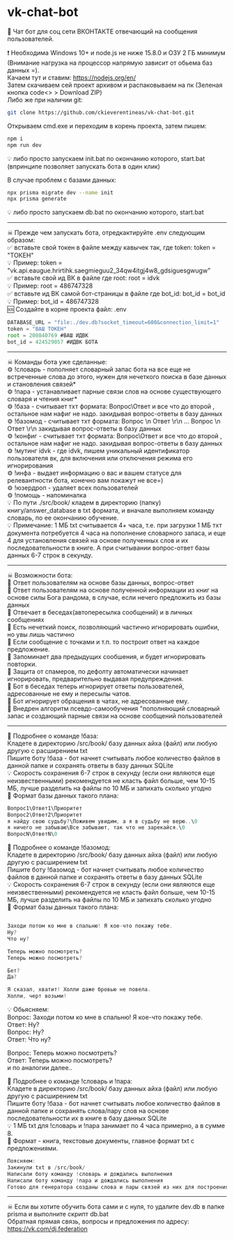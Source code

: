 # vk-chat-bot
💬 Чат бот для соц сети ВКОНТАКТЕ отвечающий на сообщения пользователей.

❗ Необходима Windows 10+ и node.js не ниже 15.8.0 и ОЗУ 2 ГБ минимум (Внимание нагрузка на процессор напрямую зависит от обьема баз данных =).<br />
Качаем тут и ставим: https://nodejs.org/en/ <br />
Затем скачиваем сей проект архивом и распаковываем на пк (Зеленая кнопка code<> > Download ZIP) <br />
Либо же при наличии git: <br />
```bash
git clone https://github.com/ckieverentineas/vk-chat-bot.git
```
Открываем cmd.exe и переходим в корень проекта, затем пишем: <br />
```bash
npm i
npm run dev
```

💡 либо просто запускаем init.bat по окончанию которого, start.bat (впринципе позволяет запускать бота в один клик) <br />

В случае проблем с базами данных:
```bash
npx prisma migrate dev --name init
npx prisma generate
```
💡 либо просто запускаем db.bat по окончанию которого, start.bat <br />
____
☠ Прежде чем запускать бота, отредкактируйте .env следующим образом: <br />
✅ вставьте свой токен в файле между кавычек так, где token: token = "ТОКЕН"<br />
💡 Пример: token = "vk.api.eaugue.hrirtihk.saegmieguu2_34qw4itgj4w8_gdsiguesgwugw" <br />
✅ вставьте свой ид ВК в файле где root: root = idvk <br />
💡 Пример: root = 486747328 <br />
✅ вставьте ид ВК самой бот-страницы в файле где bot_id: bot_id = bot_id <br />
💡 Пример: bot_id = 486747328 <br />
🆘 Создайте в корне проекта файл: .env
```js
DATABASE_URL = "file:./dev.db?socket_timeout=600&connection_limit=1"
token = "ВАШ ТОКЕН"
root = 200840769 #ВАШ ИДВК
bot_id = 424529057 #ИДВК БОТА
```
____
☠ Команды бота уже сделанные: <br />
⚙ !словарь - пополняет словарный запас бота на все еще не встреченные слова до этого, нужен для нечеткого поиска в базе данных и становления связей* <br />
⚙ !пара - устанавливает парные связи слов на основе существующего словаря и чтения книг* <br />
⚙ !база - считывает тхт формата: Вопрос\Ответ и все что до второй , остальное нам нафиг не надо. закидывая вопрос-ответы в базу данных <br />
⚙ !базомод - считывает тхт формата: Вопрос \\n Ответ \\r\\n ... Вопрос \\n Ответ \\r\\n закидывая вопрос-ответы в базу данных <br />
⚙ !конфиг - считывает тхт формата: Вопрос\Ответ и все что до второй , остальное нам нафиг не надо. закидывая вопрос-ответы в базу данных <br />
⚙ !мутинг idvk - где idvk, пишем уникальный идентификатор пользователя вк, для включения или отключения режима его игнорирования <br />
⚙ !инфа - выдает информацию о вас и вашем статусе для релевантности бота, конечно вам покажут не все=) <br />
⚙ !юзердроп - удаляет всех пользователей <br />
⚙ !помощь - напоминалка <br />
💡 По пути ./src/book/ кладем в директорию (папку) книгу/answer_database в txt формата, и вначале выполняем команду словарь, по ее окончанию обучение. <br />
💡 Примечание: 1 МБ txt считывается 4+ часа, т.е. при загрузки 1 МБ тхт документа потребуется 4 часа на пополнение словарного запаса, и еще 4 для установления связей на основе полученных слов и их последовательности в книге. А при считывании вопрос-ответ базы данных 6-7 строк в секунду.
____
☠ Возможности бота: <br />
🚀 Ответ пользователям на основе базы данных, вопрос-ответ <br />
🚀 Ответ пользователям на основе полученной информации из книг на основе силы Бога рандома, в случае, если нечего предложить из базы данных <br />
🚀 Отвечает в беседах(автопересылка сообщений) и в личных сообщениях <br />
🚀 Есть нечеткий поиск, позволяющий частично игнорировать ошибки, но увы лишь частично <br />
🚀 Если сообщение с точками и т.п. то построит ответ на каждое предложение. <br />
🚀 Запоминает два предыдущих сообшения, и будет игнорировать повторки. <br />
🚀 Защита от спамеров, по дефолту автоматически начинает игнорировать, предварительно выдавая предупреждения. <br />
🚀 Бот в беседах теперь игнорирует ответы пользователей, адресованные не ему и пересылы чатов. <br />
🚀 Бот игнорирует обращения в чатах, не адресованные ему. <br />
🚀 Внедрен алгоритм псевдо-самообучения "пополняющий словарный запас и создающий парные связи на основе сообщений пользователей <br />
____
💬 Подробнее о команде !база: <br />
Кладете в директорию /src/book/ базу данных айха (файл) или любую другую с расширением txt <br />
Пишите боту !база - бот начнет считывать любое количество файлов в данной папке и сохранять ответы в базу данных SQLite <br />
💡 Скорость сохранения 6-7 строк в секунду (если они являются еще неизвественными) рекомендуется не класть файл больше, чем 10-15 МБ, лучше разделить на файлы по 10 МБ и запихать сколько угодно <br />
🔧 Формат базы данных такого плана:
```js
Вопрос1\Ответ1\Приоритет
Вопрос2\Ответ2\Приоритет
я найду свою судьбу?\Поживем увидим, а я в судьбу не верю..\0
я ничего не забываю\Все забывают, так что не зарекайся.\0
ВопросN\ОтветN\0
```

💬 Подробнее о команде !базомод: <br />
Кладете в директорию /src/book/ базу данных айха (файл) или любую другую с расширением txt <br />
Пишите боту !базомод - бот начнет считывать любое количество файлов в данной папке и сохранять ответы в базу данных SQLite <br />
💡 Скорость сохранения 6-7 строк в секунду (если они являются еще неизвественными) рекомендуется не класть файл больше, чем 10-15 МБ, лучше разделить на файлы по 10 МБ и запихать сколько угодно <br />
🔧 Формат базы данных такого плана:
```js

Заходи потом ко мне в спальню! Я кое-что покажу тебе.
Ну?
Что ну?

Теперь можно посмотреть?
Теперь можно посмотреть?

Бет?
Да?

Я сказал, хватит! Холли даже бровью не повела.
Холли, черт возьми!

```
💡 Обьясняем:  <br />
Вопрос: Заходи потом ко мне в спальню! Я кое-что покажу тебе. <br />
Ответ: Ну? <br />
Вопрос: Ну? <br />
Ответ: Что ну? <br />

Вопрос: Теперь можно посмотреть? <br />
Ответ: Теперь можно посмотреть? <br />
и по аналогии далее.. <br />

💬 Подробнее о команде !словарь и !пара: <br />
Кладете в директорию /src/book/ базу данных айха (файл) или любую другую с расширением txt <br />
Пишите боту !база - бот начнет считывать любое количество файлов в данной папке и сохранять слова/пару слов на основе последовательности их в книге в базу данных SQLite <br />
💡 1 МБ txt для !словарь и !пара  занимает по 4 часа примерно, а в сумме 8.<br />
🔧 Формат - книга, текстовые документы, главное формат txt  с предложениями.
```js
Поясняем:
Закинули txt в /src/book/
Написали боту команду !словарь и дождались выполнения
Написали боту команду !пара и дождались выполнения
Готово для генератора созданы слова и пары связей из них для построения на неизвестные вещи в базе данных, может позже команду обьединим...
```
____
☠ Если вы хотите обучить бота сами и с нуля, то удалите dev.db в папке prisma и выполните скрипт db.bat <br />
Обратная прямая связь, вопросы и предложения по адресу: https://vk.com/dj.federation <br />